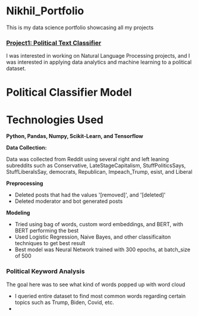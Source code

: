 # Nikhil_Portfolio
This is my data science portfolio showcasing all my projects

### [**Project1: Political Text Classifier**](https://github.com/NikhilGaur406/Political-Text-Classifier)

I was interested in working on Natural Language Processing projects, and I was interested in applying data analytics and machine learning to a political dataset.

# **Political Classifier Model**

# **Technologies Used**

**Python, Pandas, Numpy, Scikit-Learn, and Tensorflow**

**Data Collection:**

Data was collected from Reddit using several right and left leaning subreddits such as Conservative, LateStageCapitalism, StuffPoliticsSays, StuffLiberalsSay, democrats, Republican, Impeach_Trump, esist, and Liberal

**Preprocessing**

- Deleted posts that had the values '[removed]', and '[deleted]'
- Deleted moderator and bot generated posts

**Modeling**

- Tried using bag of words, custom word embeddings, and BERT, with BERT performing the best
- Used Logistic Regression, Naive Bayes, and other classificaiton techniques to get best result
- Best model was Neural Network trained with 300 epochs, at batch_size of 500   

### **Political Keyword Analysis**

The goal here was to see what kind of words popped up with word cloud

- I queried entire dataset to find most common words regarding certain topics such as Trump, Biden, Covid, etc.
- 
 

